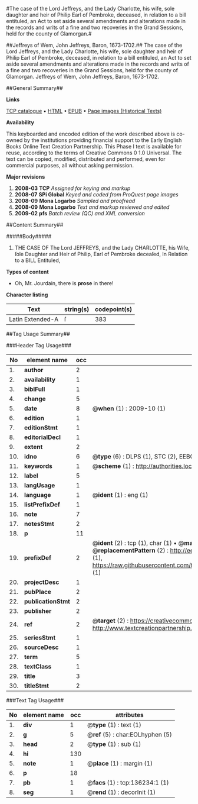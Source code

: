 #The case of the Lord Jeffreys, and the Lady Charlotte, his wife, sole daughter and heir of Philip Earl of Pembroke, deceased, in relation to a bill entituled, an Act to set aside several amendments and alterations made in the records and writs of a fine and two recoveries in the Grand Sessions, held for the county of Glamorgan.#

##Jeffreys of Wem, John Jeffreys, Baron, 1673-1702.##
The case of the Lord Jeffreys, and the Lady Charlotte, his wife, sole daughter and heir of Philip Earl of Pembroke, deceased, in relation to a bill entituled, an Act to set aside several amendments and alterations made in the records and writs of a fine and two recoveries in the Grand Sessions, held for the county of Glamorgan.
Jeffreys of Wem, John Jeffreys, Baron, 1673-1702.

##General Summary##

**Links**

[TCP catalogue](http://www.ota.ox.ac.uk/tcp/)  • 
[HTML](http://tei.it.ox.ac.uk/tcp/Texts-HTML/free/A78/A78257.html)  • 
[EPUB](http://tei.it.ox.ac.uk/tcp/Texts-EPUB/free/A78/A78257.epub) • 
[Page images (Historical Texts)](https://data.historicaltexts.jisc.ac.uk/view?pubId=eebo-99896978e&pageId=eebo-99896978e-136234-1)

**Availability**

This keyboarded and encoded edition of the
	       work described above is co-owned by the institutions
	       providing financial support to the Early English Books
	       Online Text Creation Partnership. This Phase I text is
	       available for reuse, according to the terms of Creative
	       Commons 0 1.0 Universal. The text can be copied,
	       modified, distributed and performed, even for
	       commercial purposes, all without asking permission.

**Major revisions**

1. __2008-03__ __TCP__ *Assigned for keying and markup*
1. __2008-07__ __SPi Global__ *Keyed and coded from ProQuest page images*
1. __2008-09__ __Mona Logarbo__ *Sampled and proofread*
1. __2008-09__ __Mona Logarbo__ *Text and markup reviewed and edited*
1. __2009-02__ __pfs__ *Batch review (QC) and XML conversion*

##Content Summary##

#####Body#####

1. THE CASE OF The Lord JEFFREYS, and the Lady CHARLOTTE, his Wife, ſole Daughter and Heir of Philip, Earl of Pembroke deceaſed, In Relation to a BILL Entituled,

**Types of content**

  * Oh, Mr. Jourdain, there is **prose** in there!

**Character listing**


|Text|string(s)|codepoint(s)|
|---|---|---|
|Latin Extended-A|ſ|383|

##Tag Usage Summary##

###Header Tag Usage###

|No|element name|occ|attributes|
|---|---|---|---|
|1.|__author__|2||
|2.|__availability__|1||
|3.|__biblFull__|1||
|4.|__change__|5||
|5.|__date__|8| @__when__ (1) : 2009-10 (1)|
|6.|__edition__|1||
|7.|__editionStmt__|1||
|8.|__editorialDecl__|1||
|9.|__extent__|2||
|10.|__idno__|6| @__type__ (6) : DLPS (1), STC (2), EEBO-CITATION (1), PROQUEST (1), VID (1)|
|11.|__keywords__|1| @__scheme__ (1) : http://authorities.loc.gov/ (1)|
|12.|__label__|5||
|13.|__langUsage__|1||
|14.|__language__|1| @__ident__ (1) : eng (1)|
|15.|__listPrefixDef__|1||
|16.|__note__|7||
|17.|__notesStmt__|2||
|18.|__p__|11||
|19.|__prefixDef__|2| @__ident__ (2) : tcp (1), char (1)  •  @__matchPattern__ (2) : ([0-9\-]+):([0-9IVX]+) (1), (.+) (1)  •  @__replacementPattern__ (2) : http://eebo.chadwyck.com/downloadtiff?vid=$1&page=$2 (1), https://raw.githubusercontent.com/textcreationpartnership/Texts/master/tcpchars.xml#$1 (1)|
|20.|__projectDesc__|1||
|21.|__pubPlace__|2||
|22.|__publicationStmt__|2||
|23.|__publisher__|2||
|24.|__ref__|2| @__target__ (2) : https://creativecommons.org/publicdomain/zero/1.0/ (1), http://www.textcreationpartnership.org/docs/. (1)|
|25.|__seriesStmt__|1||
|26.|__sourceDesc__|1||
|27.|__term__|5||
|28.|__textClass__|1||
|29.|__title__|3||
|30.|__titleStmt__|2||


###Text Tag Usage###

|No|element name|occ|attributes|
|---|---|---|---|
|1.|__div__|1| @__type__ (1) : text (1)|
|2.|__g__|5| @__ref__ (5) : char:EOLhyphen (5)|
|3.|__head__|2| @__type__ (1) : sub (1)|
|4.|__hi__|130||
|5.|__note__|1| @__place__ (1) : margin (1)|
|6.|__p__|18||
|7.|__pb__|1| @__facs__ (1) : tcp:136234:1 (1)|
|8.|__seg__|1| @__rend__ (1) : decorInit (1)|
